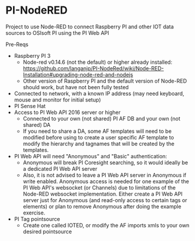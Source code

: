# PI-NodeRED
Project to use Node-RED to connect Raspberry PI and other IOT data sources to OSIsoft PI using the PI Web API

Pre-Reqs
*  Raspberry PI 3
   *  Node-red v0.14.6 (not the default) or higher already installed: https://github.com/langanjp/PI-NodeRed/wiki/Node-RED-Installation#upgrading-node-red-and-nodejs
   *  Other version of Raspberry PI and the default version of Node-RED should work, but have not been fully tested
*  Connected to network, with a known IP address (may need keyboard, mouse and monitor for initial setup)
*  PI Sense Hat
*  Access to PI Web API 2016 server or higher 
   *  Connected to your own (not shared) PI AF DB and your own (not shared) DA
   *  If you need to share a DA, some AF templates will need to be modified before using to create a user specific AF template to modify the hierarchy and tagnames that will be created by the templates.
*  PI Web API will need "Anonymous" and "Basic" authentication: 
   *  Anonymous will break PI Coresight searching, so it would ideally be a dedicated PI Web API server
   *  Also, it is not advised to leave a PI Web API server in Anonymous if write enabled. Anonymous access is needed for one example of the PI Web API's websocket (or Channels) due to limitations of the Node-RED websocket implementation.  Either create a PI Web API server just for Anonymous (and read-only access to certain tags or elements) or plan to remove Anonymous after doing the example exercise. 
*  PI Tag pointsource
   *  Create one called IOTED, or modify the AF imports xmls to your own desired pointsource   
